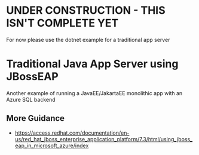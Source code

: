 # UNDER CONSTRUCTION - THIS ISN'T COMPLETE YET
For now please use the dotnet example for a traditional app server

# Traditional Java App Server using JBossEAP
Another example of running a JavaEE/JakartaEE monolithic app with an Azure SQL backend

## More Guidance
* https://access.redhat.com/documentation/en-us/red_hat_jboss_enterprise_application_platform/7.3/html/using_jboss_eap_in_microsoft_azure/index
